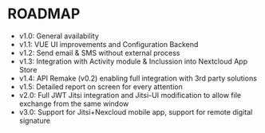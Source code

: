 # ROADMAP

- v1.0: General availability 
- v1.1: VUE UI improvements and Configuration Backend
- v1.2: Send email & SMS without external process
- v1.3: Integration with Activity module & Inclussion into Nextcloud App Store
- v1.4: API Remake (v0.2) enabling full integration with 3rd party solutions
- v1.5: Detailed report on screen for every attention
- v2.0: Full JWT Jitsi integration and Jitsi-UI modification to allow file exchange from the same window
- v3.0: Support for Jitsi+Nexcloud mobile app, support for remote digital signature
